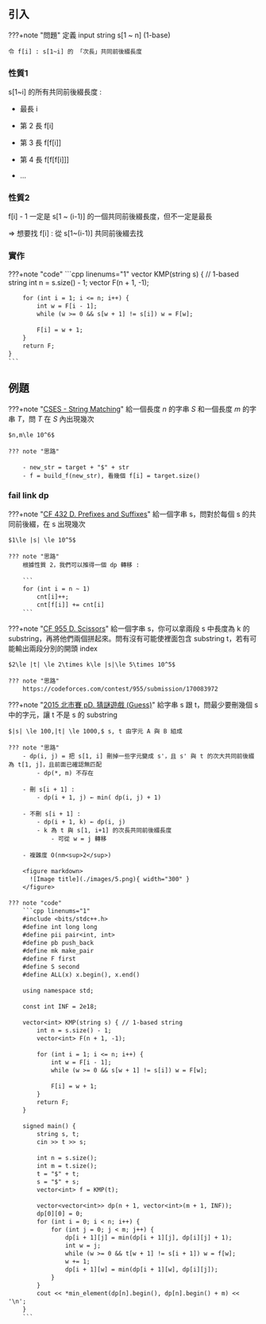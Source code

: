 ## 引入

???+note "問題"
	定義 input string s[1 ~ n] (1-base)
	
	令 f[i] : s[1~i] 的 「次長」共同前後綴長度

### 性質1

s[1~i] 的所有共同前後綴長度 :

- 最長 i

- 第 2 長 f[i]

- 第 3 長 f[f[i]]

- 第 4 長 f[f[f[i]]]

- …

### 性質2

f[i] - 1 一定是 s[1 ~ (i-1)] 的一個共同前後綴長度，但不一定是最長

⇒ 想要找 f[i] : 從 s[1~(i-1)] 共同前後綴去找

### 實作

???+note "code"
	```cpp linenums="1"
    vector<int> KMP(string s) { // 1-based string
        int n = s.size() - 1;
        vector<int> F(n + 1, -1);

        for (int i = 1; i <= n; i++) {
            int w = F[i - 1];
            while (w >= 0 && s[w + 1] != s[i]) w = F[w];
    
            F[i] = w + 1;
        }
        return F;
    }
    ```

## 例題

???+note "[CSES - String Matching](https://cses.fi/problemset/task/1753/)"
	給一個長度 $n$ 的字串 $S$ 和一個長度 $m$ 的字串 $T$，問 $T$ 在 $S$ 內出現幾次
	
	$n,m\le 10^6$
	
	??? note "思路"
		
	    - new_str = target + "$" + str
	    - f = build_f(new_str), 看幾個 f[i] = target.size()

### fail link dp

???+note "[CF 432 D. Prefixes and Suffixes](https://codeforces.com/problemset/problem/432/D)"
	給一個字串 s，問對於每個 s 的共同前後綴，在 s 出現幾次
	
	$1\le |s| \le 10^5$
	
	??? note "思路"
		根據性質 2，我們可以推得一個 dp 轉移 :
		
		```
		for (int i = n ~ 1)
	        cnt[i]++;
	        cnt[f[i]] += cnt[i]
		```

???+note "[CF 955 D. Scissors](https://codeforces.com/contest/955/problem/D)"
	給一個字串 s，你可以拿兩段 s 中長度為 k 的 substring，再將他們兩個拼起來。問有沒有可能使裡面包含 substring t，若有可能輸出兩段分別的開頭 index
	
	$2\le |t| \le 2\times k\le |s|\le 5\times 10^5$
	
	??? note "思路"
		https://codeforces.com/contest/955/submission/170083972

???+note "[2015 北市賽 pD. 猜謎遊戲 (Guess)](https://tioj.ck.tp.edu.tw/problems/1091)"
	給字串 s 跟 t，問最少要刪幾個 s 中的字元，讓 t 不是 s 的 substring

	$|s| \le 100,|t| \le 1000,$ s, t 由字元 A 與 B 組成
	
	??? note "思路"
		- dp(i, j) = 把 s[1, i] 刪掉一些字元變成 s'，且 s' 與 t 的次大共同前後綴為 t[1, j]，且前面已確認無匹配
            - dp(*, m) 不存在

        - 刪 s[i + 1] :
            - dp(i + 1, j) ← min( dp(i, j) + 1)

        - 不刪 s[i + 1] :
            - dp(i + 1, k) ← dp(i, j)
            - k 為 t 與 s[1, i+1] 的次長共同前後綴長度
                - 可從 w = j 轉移
		
		- 複雜度 O(nm<sup>2</sup>)

		<figure markdown>
          ![Image title](./images/5.png){ width="300" }
        </figure>
		
	??? note "code"
		```cpp linenums="1"
		#include <bits/stdc++.h>
        #define int long long
        #define pii pair<int, int>
        #define pb push_back
        #define mk make_pair
        #define F first
        #define S second
        #define ALL(x) x.begin(), x.end()

        using namespace std;

        const int INF = 2e18;

        vector<int> KMP(string s) { // 1-based string
            int n = s.size() - 1;
            vector<int> F(n + 1, -1);

            for (int i = 1; i <= n; i++) {
                int w = F[i - 1];
                while (w >= 0 && s[w + 1] != s[i]) w = F[w];

                F[i] = w + 1;
            }
            return F;
        }

        signed main() {
            string s, t;
            cin >> t >> s;

            int n = s.size();
            int m = t.size();
            t = "$" + t;
            s = "$" + s;
            vector<int> f = KMP(t);

            vector<vector<int>> dp(n + 1, vector<int>(m + 1, INF));
            dp[0][0] = 0;
            for (int i = 0; i < n; i++) {
                for (int j = 0; j < m; j++) {
                    dp[i + 1][j] = min(dp[i + 1][j], dp[i][j] + 1);
                    int w = j;
                    while (w >= 0 && t[w + 1] != s[i + 1]) w = f[w];
                    w += 1;
                    dp[i + 1][w] = min(dp[i + 1][w], dp[i][j]);
                }
            }
            cout << *min_element(dp[n].begin(), dp[n].begin() + m) << '\n';
        } 
		```
	
